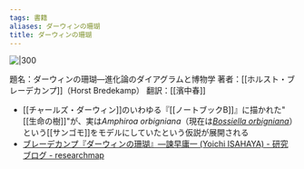 ```yaml
---
tags: 書籍
aliases: ダーウィンの珊瑚
title: ダーウィンの珊瑚
---
```


![|300](https://www.hanmoto.com/bd/img/9784588009495_0.jpg)

 題名：ダーウィンの珊瑚—進化論のダイアグラムと博物学
 著者：[[ホルスト・ブレーデカンプ]]（Horst Bredekamp）
 翻訳：[[濱中春]]

-  [[チャールズ・ダーウィン]]のいわゆる『[[ノートブックB]]』に描かれた"[[生命の樹]]"が、実は*Amphiroa orbigniana*（現在は[*Bossiella orbigniana*](https://www.marinespecies.org/aphia.php?p=taxdetails&id=372744)）という[[サンゴモ]]をモデルにしていたという仮説が展開される
- [ブレーデカンプ『ダーウィンの珊瑚』—諫早庸一 (Yoichi ISAHAYA) - 研究ブログ - researchmap](https://researchmap.jp/blogs/blog_entries/view/111314/400a619c1362c473d73127903642c508?frame_id=644859)


